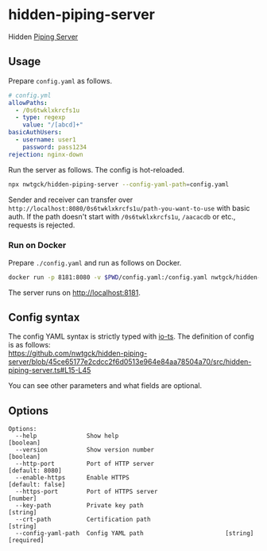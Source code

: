 # hidden-piping-server
Hidden [Piping Server](https://github.com/nwtgck/piping-server)

## Usage

Prepare `config.yaml` as follows.

```yaml
# config.yml
allowPaths:
  - /0s6twklxkrcfs1u
  - type: regexp
    value: "/[abcd]+"
basicAuthUsers:
  - username: user1
    password: pass1234
rejection: nginx-down
```

Run the server as follows. The config is hot-reloaded.

```bash
npx nwtgck/hidden-piping-server --config-yaml-path=config.yaml
```

Sender and receiver can transfer over `http://localhost:8080/0s6twklxkrcfs1u/path-you-want-to-use` with basic auth. If the path doesn't start with `/0s6twklxkrcfs1u`, `/aacacdb` or etc., requests is rejected.

### Run on Docker

Prepare `./config.yaml` and run as follows on Docker.

```bash
docker run -p 8181:8080 -v $PWD/config.yaml:/config.yaml nwtgck/hidden-piping-server --config-yaml-path=/config.yaml
```

The server runs on <http://localhost:8181>.

## Config syntax

The config YAML syntax is strictly typed with [io-ts](https://github.com/gcanti/io-ts). The definition of config is as follows:  
<https://github.com/nwtgck/hidden-piping-server/blob/45ce65177e2cdcc2f6d0513e964e84aa78504a70/src/hidden-piping-server.ts#L15-L45>

You can see other parameters and what fields are optional.

## Options

```
Options:
  --help              Show help                                        [boolean]
  --version           Show version number                              [boolean]
  --http-port         Port of HTTP server                        [default: 8080]
  --enable-https      Enable HTTPS                              [default: false]
  --https-port        Port of HTTPS server                              [number]
  --key-path          Private key path                                  [string]
  --crt-path          Certification path                                [string]
  --config-yaml-path  Config YAML path                       [string] [required]
```
